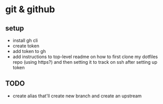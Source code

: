 # git & github

## setup

- install gh cli
- create token
- add token to gh
- add instructions to top-level readme on how to first clone my dotfiles repo (using https?) and
  then setting it to track on ssh after setting up token

## TODO
- create alias that'll create new branch and create an upstream

